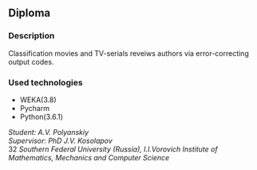 ## Diploma  
### Description  
Classification movies and TV-serials reveiws authors via error-correcting output codes.  
### Used technologies
* WEKA(3.8)  
* Pycharm  
* Python(3.6.1)  

*Student: A.V. Polyanskiy*  
*Supervisor: PhD  J.V. Kosolapov*  
32	*Southern Federal University (Russia), I.I.Vorovich Institute of Mathematics, Mechanics and Computer Science*
